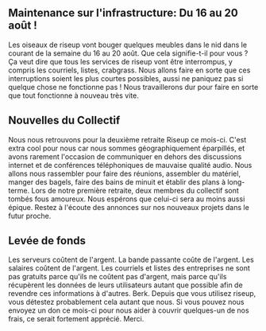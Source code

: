 ## Maintenance sur l'infrastructure: Du 16 au 20 août !

Les oiseaux de riseup vont bouger quelques meubles dans le nid dans le
courant de la semaine du 16 au 20 août. Que cela signifie-t-il pour vous
? Ça veut dire que tous les services de riseup vont être interrompus, y
compris les courriels, listes, crabgrass. Nous allons faire en sorte que
ces interruptions soient les plus courtes possibles, aussi ne paniquez
pas si quelque chose ne fonctionne pas ! Nous travaillerons dur pour
faire en sorte que tout fonctionne à nouveau très vite.


## Nouvelles du Collectif

Nous nous retrouvons pour la deuxième retraite Riseup ce mois-ci. C'est
extra cool pour nous car nous sommes géographiquement éparpillés, et
avons rarement l'occasion de communiquer en dehors des discussions
internet et de conférences téléphoniques de mauvaise qualité audio. Nous
allons nous rassembler pour faire des réunions, assembler du matériel,
manger des bagels, faire des bains de minuit et établir des plans à
long-terme. Lors de notre première retraite, deux membres du collectif
sont tombés fous amoureux. Nous espérons que celui-ci sera au moins
aussi épique. Restez à l'écoute des annonces sur nos nouveaux projets
dans le futur proche.


## Levée de fonds

Les serveurs coûtent de l'argent. La bande passante coûte de l'argent.
Les salaires coûtent de l'argent. Les courriels et listes des
entreprises ne sont pas gratuits parce qu'ils ne coûtent pas d'argent,
mais parce qu'ils récupèrent les données de leurs utilisateurs autant
que possible afin de revendre ces informations à d'autres. Berk. Depuis
que vous utilisez riseup, vous détestez probablement cela autant que
nous. Si vous pouvez nous envoyez un don ce mois-ci pour nous aider à
couvrir quelques-un de nos frais, ce serait fortement apprécié. Merci.
